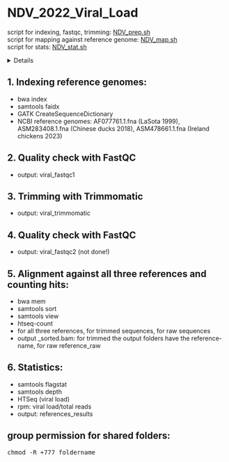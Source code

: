 # NDV_2022_Viral_Load
script for indexing, fastqc, trimming: <a href="NDV_prep.sh">NDV_prep.sh</a> <br>
script for mapping against reference genome: <a href="NDV_map.sh">NDV_map.sh</a> <br>
script for stats: <a href="NDV_stat.sh">NDV_stat.sh</a>
<details>
  <ul>
    <li>SPF chickens, inoculated with NDV, samples taken after 12, 24, 48 hours, from Harderian gland, trachea, spleen, cecal tonsils</li>
    <li>NCBI virus reference genomes: AF077761.1.fna (LaSota 1999), ASM283408.1.fna (Chinese ducks 2018), ASM478661.1.fna (Ireland chickens 2023)</li>
    <li>positive control: LaSota sequences from Kyriakis lab</li>
  </ul>
</details>

## 1. Indexing reference genomes: 
<ul>
    <li>bwa index</li> 
    <li>samtools faidx</li>
    <li>GATK CreateSequenceDictionary</li>
    <li>NCBI reference genomes: AF077761.1.fna (LaSota 1999), ASM283408.1.fna (Chinese ducks 2018), ASM478661.1.fna (Ireland chickens 2023)</li></ul>

## 2. Quality check with FastQC
<ul>
    <li>output: viral_fastqc1</li> </ul>
  
## 3. Trimming with Trimmomatic
<ul>
    <li>output: viral_trimmomatic</li> </ul>

## 4. Quality check with FastQC
<ul>
    <li>output: viral_fastqc2 (not done!)</li> </ul>
  
## 5. Alignment against all three references and counting hits: 
<ul>
    <li>bwa mem</li>
    <li>samtools sort</li>
    <li>samtools view</li>
    <li>htseq-count</li>
  <li>for all three references, for trimmed sequences, for raw sequences</li>
    <li>output _sorted.bam: for trimmed the output folders have the reference-name, for raw reference_raw</li></ul>
    
## 6. Statistics: 
<ul>
    <li>samtools flagstat</li>
    <li>samtools depth</li>
    <li>HTSeq (viral load)</li>
    <li>rpm: viral load/total reads</li>
    <li>output: references_results</li></ul>

## group permission for shared folders:
<kbd>chmod -R +777 foldername</kbd>
